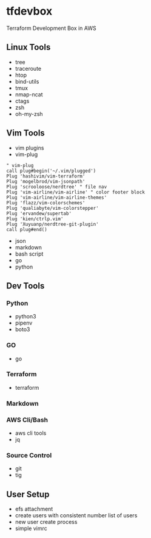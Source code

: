 # tfdevbox
Terraform Development Box in AWS

## Linux Tools
* tree
* traceroute
* htop
* bind-utils
* tmux
* nmap-ncat
* ctags
* zsh
* oh-my-zsh
## Vim Tools
* vim plugins
* vim-plug
``` vim
" vim-plug
call plug#begin('~/.vim/plugged')
Plug 'hashivim/vim-terraform'
Plug 'mogelbrod/vim-jsonpath'
Plug 'scrooloose/nerdtree' " file nav
Plug 'vim-airline/vim-airline' " color footer block
Plug 'vim-airline/vim-airline-themes'
Plug 'flazz/vim-colorschemes'
Plug 'qualiabyte/vim-colorstepper'
Plug 'ervandew/supertab'
Plug 'kien/ctrlp.vim'
Plug 'Xuyuanp/nerdtree-git-plugin'
call plug#end()
```
* json
* markdown
* bash script
* go
* python
## Dev Tools
### Python
* python3
* pipenv
* boto3
### GO
* go
### Terraform
* terraform
### Markdown
### AWS Cli/Bash
* aws cli tools
* jq
### Source Control
* git
* tig
## User Setup
* efs attachment
* create users with consistent number list of users
* new user create process
* simple vimrc

